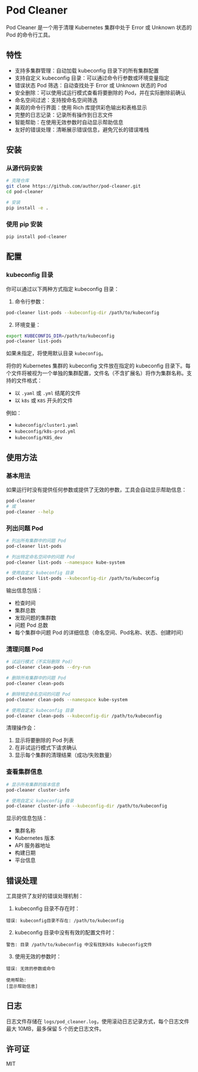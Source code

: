 # Pod Cleaner

Pod Cleaner 是一个用于清理 Kubernetes 集群中处于 Error 或 Unknown 状态的 Pod 的命令行工具。

## 特性

- 支持多集群管理：自动加载 kubeconfig 目录下的所有集群配置
- 支持自定义 kubeconfig 目录：可以通过命令行参数或环境变量指定
- 错误状态 Pod 筛选：自动查找处于 Error 或 Unknown 状态的 Pod
- 安全删除：可以使用试运行模式查看将要删除的 Pod，并在实际删除前确认
- 命名空间过滤：支持按命名空间筛选
- 美观的命令行界面：使用 Rich 库提供彩色输出和表格显示
- 完整的日志记录：记录所有操作到日志文件
- 智能帮助：在使用无效参数时自动显示帮助信息
- 友好的错误处理：清晰展示错误信息，避免冗长的错误堆栈

## 安装

### 从源代码安装

```bash
# 克隆仓库
git clone https://github.com/author/pod-cleaner.git
cd pod-cleaner

# 安装
pip install -e .
```

### 使用 pip 安装

```bash
pip install pod-cleaner
```

## 配置

### kubeconfig 目录

你可以通过以下两种方式指定 kubeconfig 目录：

1. 命令行参数：
```bash
pod-cleaner list-pods --kubeconfig-dir /path/to/kubeconfig
```

2. 环境变量：
```bash
export KUBECONFIG_DIR=/path/to/kubeconfig
pod-cleaner list-pods
```

如果未指定，将使用默认目录 `kubeconfig`。

将你的 Kubernetes 集群的 kubeconfig 文件放在指定的 kubeconfig 目录下。每个文件将被视为一个单独的集群配置，文件名（不含扩展名）将作为集群名称。支持的文件格式：
- 以 `.yaml` 或 `.yml` 结尾的文件
- 以 `k8s` 或 `K8S` 开头的文件

例如：
- `kubeconfig/cluster1.yaml`
- `kubeconfig/k8s-prod.yml`
- `kubeconfig/K8S_dev`

## 使用方法

### 基本用法

如果运行时没有提供任何参数或提供了无效的参数，工具会自动显示帮助信息：
```bash
pod-cleaner
# 或
pod-cleaner --help
```

### 列出问题 Pod

```bash
# 列出所有集群中的问题 Pod
pod-cleaner list-pods

# 列出特定命名空间中的问题 Pod
pod-cleaner list-pods --namespace kube-system

# 使用自定义 kubeconfig 目录
pod-cleaner list-pods --kubeconfig-dir /path/to/kubeconfig
```

输出信息包括：
- 检查时间
- 集群总数
- 发现问题的集群数
- 问题 Pod 总数
- 每个集群中问题 Pod 的详细信息（命名空间、Pod名称、状态、创建时间）

### 清理问题 Pod

```bash
# 试运行模式（不实际删除 Pod）
pod-cleaner clean-pods --dry-run

# 删除所有集群中的问题 Pod
pod-cleaner clean-pods

# 删除特定命名空间的问题 Pod
pod-cleaner clean-pods --namespace kube-system

# 使用自定义 kubeconfig 目录
pod-cleaner clean-pods --kubeconfig-dir /path/to/kubeconfig
```

清理操作会：
1. 显示将要删除的 Pod 列表
2. 在非试运行模式下请求确认
3. 显示每个集群的清理结果（成功/失败数量）

### 查看集群信息

```bash
# 显示所有集群的版本信息
pod-cleaner cluster-info

# 使用自定义 kubeconfig 目录
pod-cleaner cluster-info --kubeconfig-dir /path/to/kubeconfig
```

显示的信息包括：
- 集群名称
- Kubernetes 版本
- API 服务器地址
- 构建日期
- 平台信息

## 错误处理

工具提供了友好的错误处理机制：

1. kubeconfig 目录不存在时：
```
错误: kubeconfig目录不存在: /path/to/kubeconfig
```

2. kubeconfig 目录中没有有效的配置文件时：
```
警告: 目录 /path/to/kubeconfig 中没有找到k8s kubeconfig文件
```

3. 使用无效的参数时：
```
错误: 无效的参数或命令

使用帮助:
[显示帮助信息]
```

## 日志

日志文件存储在 `logs/pod_cleaner.log`，使用滚动日志记录方式，每个日志文件最大 10MB，最多保留 5 个历史日志文件。

## 许可证

MIT 
